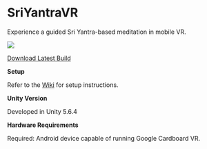 # SriYantraVR

Experience a guided Sri Yantra-based meditation in mobile VR.

![](https://i.imgur.com/OmY30mZ.gif)

[Download Latest Build](https://github.com/Juwce/SriYantraVR/blob/master/latest%20build.apk)

**Setup**

Refer to the [Wiki](https://github.com/Juwce/SriYantraVR/wiki) for setup instructions.

**Unity Version**

Developed in Unity 5.6.4

**Hardware Requirements**

Required: Android device capable of running Google Cardboard VR.
